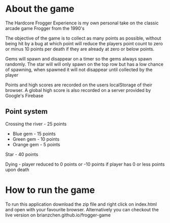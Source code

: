 # About the game

The Hardcore Frogger Experience is my own personal take on the classic arcade game Frogger from the 1990's

The objective of the game is to collect as many points as possible, without being hit by a bug at which point will reduce the players point count to zero or minus 10 points per death if they are already at zero or below points.

Gems will spawn and disappear on a timer so the gems always spawn randomly.
The star will will only spawn on the top row but has a low chance of spawning, when spawned it will not disappear until collected by the player

Points and high scores are recorded on the users localStorage of their browser.
A global high score is also recorded on a server provided by Google's Firebase

## Point system

Crossing the river - 25 points

* Blue gem - 15 points
* Green gem - 10 points
* Orange gem - 5 points

Star - 40 points

Dying - player reduced to 0 points or -10 points if player has 0 or less points upon death

# How to run the game

To run this application download the zip file and right click on index.html and open with your favourite browser. Alternatively you can checkout the live version on brianzchen.github.io/frogger-game
